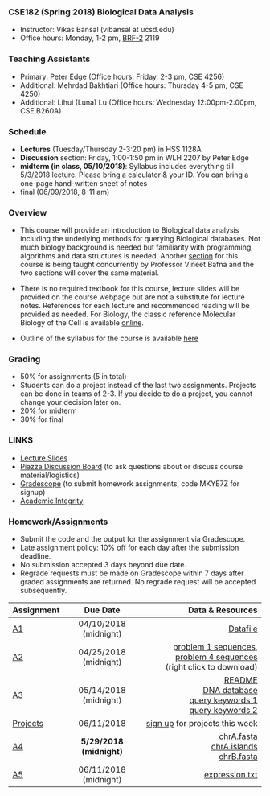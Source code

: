 ### CSE182 (Spring 2018) Biological Data Analysis

- Instructor: Vikas Bansal (vibansal at ucsd.edu)
- Office hours: Monday, 1-2 pm, [BRF-2](https://www.google.com/maps/place/Biomedical+Research+Facility+II,+UCSD/@32.8744664,-117.2371338,17z/data=!3m1!4b1!4m5!3m4!1s0x80dc06cf83785c07:0xef0daf822e4bf0d4!8m2!3d32.8744664!4d-117.2349451) 2119

### Teaching Assistants
- Primary: Peter Edge (Office hours: Friday, 2-3 pm, CSE 4256)
- Additional: Mehrdad Bakhtiari (Office hours: Thursday 4-5 pm, CSE 4250)
- Additional: Lihui (Luna) Lu (Office hours: Wednesday 12:00pm-2:00pm, CSE B260A)

### Schedule 

- **Lectures** (Tuesday/Thursday 2-3:20 pm) in HSS 1128A
- **Discussion** section: Friday, 1:00-1:50 pm in WLH 2207 by Peter Edge
- **midterm (in class, 05/10/2018)**: Syllabus includes everything till 5/3/2018 lecture. Please bring a calculator & your ID. You can bring a one-page hand-written sheet of notes
- final (06/09/2018, 8-11 am) 

### Overview 

- This course will provide an introduction to Biological data analysis including the underlying methods for querying Biological databases. Not much biology background is needed but familiarity with programming, algorithms and data structures is needed. Another [section](http://proteomics.ucsd.edu/vbafna/teaching-2/cse182-biological-data-analysis/) for this course is being taught concurrently by Professor Vineet Bafna and the two sections will cover the same material. 

- There is no required textbook for this course, lecture slides will be provided on the course webpage but are not a substitute for lecture notes. References for each lecture and recommended reading will be provided as needed. For Biology, the classic reference  Molecular Biology of the Cell  is available [online](http://www.ncbi.nlm.nih.gov/books/NBK21054/).

- Outline of the syllabus for the course is available [here](https://www.dropbox.com/s/v6ovkcdvm9fwb6f/syllabus.pdf?dl=0)


### Grading

 - 50% for assignments (5 in total)
 - Students can do a project instead of the last two assignments. Projects can be done in teams of 2-3. If you decide to do a project, you cannot change your decision later on. 
 - 20% for midterm
 - 30% for final 

### LINKS
 - [Lecture Slides](https://github.com/vibansal/CSE182/blob/master/lectures/readme.md)
 - [Piazza Discussion Board](https://piazza.com/ucsd/spring2018/cse182) (to ask questions about or discuss course material/logistics)
 - [Gradescope](https://gradescope.com/) (to submit homework assignments, code MKYE7Z for signup)
 - [Academic Integrity](https://www.dropbox.com/s/9njb0eneqxgxsab/academicIntegrity.pdf?dl=0)
 
### Homework/Assignments

- Submit the code and the output for the assignment via Gradescope. 
- Late assignment policy: 10% off for each day after the submission deadline. 
- No submission accepted 3 days beyond due date.
- Regrade requests must be made on Gradescope within 7 days after graded assignments are returned. No regrade request will be accepted subsequently.

| Assignment | Due Date  | Data & Resources |
| ------------- |:-------------:| -----:|
| [A1](https://github.com/vibansal/CSE182/blob/master/assignments/a1.pdf) | 04/10/2018 (midnight) | [Datafile](https://github.com/vibansal/CSE182/blob/master/assignments/datafile.txt) | 
| [A2](assignments/A2.pdf) | 04/25/2018 (midnight) | [problem 1 sequences](assignments/p1seqs.txt), [problem 4 sequences](https://raw.githubusercontent.com/vibansal/CSE182/master/assignments/p4seqs.txt) <br> (right click to download) |
| [A3](assignments/A3.pdf) | 05/14/2018 (midnight) | [README](assignments/A3_readme.txt) <br> [DNA database](assignments/DNA.txt) <br> [query keywords 1](assignments/queries.txt) <br> [query keywords 2](assignments/queries2.txt) |
| [Projects](https://github.com/vibansal/CSE182/blob/master/projects/README.md) | 06/11/2018 |  [sign up](https://docs.google.com/spreadsheets/d/1cN6rD9tMgd4zKkQf8wG4Ilu7k9P3kFIv-RPIu5jaj6Y/edit#gid=0) for projects this week  | 
| [A4](assignments/A4.pdf) | **5/29/2018 (midnight)** | [chrA.fasta](assignments/A4/chrA.fasta) <br>  [chrA.islands](assignments/A4/chrA.islands) <br> [chrB.fasta](assignments/A4/chrB.fasta)  | 
| [A5](assignments/A5.pdf) |  06/11/2018 (midnight) | [expression.txt](assignments/expression.txt) | 
